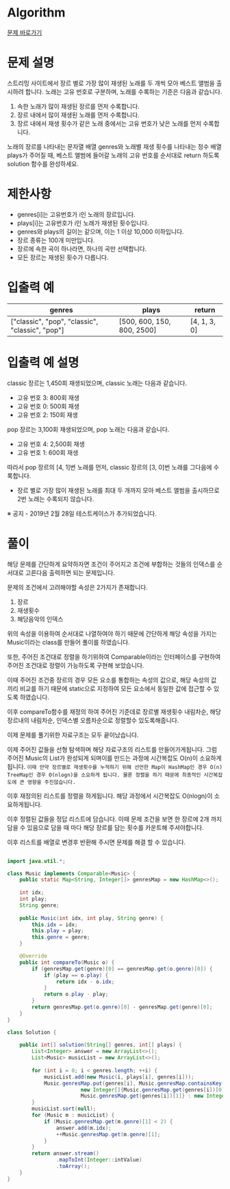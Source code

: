 # Algorithm
[문제 바로가기](https://school.programmers.co.kr/learn/courses/30/lessons/42579)
# 문제 설명

스트리밍 사이트에서 장르 별로 가장 많이 재생된 노래를 두 개씩 모아 베스트 앨범을 출시하려 합니다. 노래는 고유 번호로 구분하며, 노래를 수록하는 기준은 다음과 같습니다.

1. 속한 노래가 많이 재생된 장르를 먼저 수록합니다.
2. 장르 내에서 많이 재생된 노래를 먼저 수록합니다.
3. 장르 내에서 재생 횟수가 같은 노래 중에서는 고유 번호가 낮은 노래를 먼저 수록합니다.

노래의 장르를 나타내는 문자열 배열 genres와 노래별 재생 횟수를 나타내는 정수 배열 plays가 주어질 때, 베스트 앨범에 들어갈 노래의 고유 번호를 순서대로 return 하도록 solution 함수를 완성하세요.

# 제한사항

- genres[i]는 고유번호가 i인 노래의 장르입니다.
- plays[i]는 고유번호가 i인 노래가 재생된 횟수입니다.
- genres와 plays의 길이는 같으며, 이는 1 이상 10,000 이하입니다.
- 장르 종류는 100개 미만입니다.
- 장르에 속한 곡이 하나라면, 하나의 곡만 선택합니다.
- 모든 장르는 재생된 횟수가 다릅니다.

# 입출력 예

|genres|plays|return|
|---|---|---|
|["classic", "pop", "classic", "classic", "pop"]|[500, 600, 150, 800, 2500]|[4, 1, 3, 0]|

# 입출력 예 설명

classic 장르는 1,450회 재생되었으며, classic 노래는 다음과 같습니다.

- 고유 번호 3: 800회 재생
- 고유 번호 0: 500회 재생
- 고유 번호 2: 150회 재생

pop 장르는 3,100회 재생되었으며, pop 노래는 다음과 같습니다.

- 고유 번호 4: 2,500회 재생
- 고유 번호 1: 600회 재생

따라서 pop 장르의 [4, 1]번 노래를 먼저, classic 장르의 [3, 0]번 노래를 그다음에 수록합니다.

- 장르 별로 가장 많이 재생된 노래를 최대 두 개까지 모아 베스트 앨범을 출시하므로 2번 노래는 수록되지 않습니다.

※ 공지 - 2019년 2월 28일 테스트케이스가 추가되었습니다.

# 풀이

해당 문제를 간단하게 요약하자면 조건이 주어지고 조건에 부합하는 것들의 인덱스를 순서대로 고른다음 출력하면 되는 문제입니다.

문제의 조건에서 고려해야할 속성은 2가지가 존재합니다.
1. 장르
2. 재생횟수
3. 해당음악의 인덱스

위의 속성을 이용하여 순서대로 나열하여야 하기 때문에 간단하게 해당 속성을 가지는 Music이라는 class를 만들어 풀이를 하였습니다.

또한, 주어진 조건대로 정렬을 하기위하여 Comparable이라는 인터페이스를 구현하여 주어진 조건대로 정렬이 가능하도록 구현해 보았습니다.

이때 주어진 조건중 장르의 경우 모든 요소를 통합하는 속성의 값으로, 해당 속성의 값 끼리 비교를 하기 때문에 static으로 지정하여 모든 요소에서 동일한 값에 접근할 수 있도록 하였습니다.

이후 compareTo함수를 재정의 하여 주어진 기준데로 장르별 재생횟수 내림차순, 해당 장르내의 내림차순, 인덱스별 오름차순으로 정렬할수 있도록해줍니다.

이제 문제를 풀기위한 자료구조는 모두 끝이났습니다.

이제 주어진 값들을 선형 탐색하며 해당 자료구조의 리스트를 만들어가게됩니다.
그럼 주어진 Music의 List가 완성되게 되며이를 만드는 과정에 시간복잡도 O(n)이 소요하게 됩니다.
`이때 만약 장르별로 재생횟수를 누적하기 위해 선언한 Map이 HashMap인 경우 O(n) TreeMap인 경우 O(nlogn)을 소요하게 됩니다. 물론 정렬을 하기 때문에 최종적인 시간복잡도에 큰 영향을 주진않습니다.`

이후 재정의된 리스트를 정렬을 하게됩니다.
해당 과정에서 시간복잡도 O(nlogn)이 소요하게됩니다.

이후 정렬된 값들을 정답 리스트에 담습니다.
이때 문제 조건을 보면 한 장르에 2개 까지 담을 수 있음으로 담을 때 마다 해당 장르를 담는 횟수를 카운트해 주셔야합니다.

이후 리스트를 배열로 변경후 반환해 주시면 문제를 해결 할 수 있습니다.


```java

import java.util.*;

class Music implements Comparable<Music> {
    public static Map<String, Integer[]> genresMap = new HashMap<>();
    
    int idx;
    int play;
    String genre;
    
    public Music(int idx, int play, String genre) {
        this.idx = idx;
        this.play = play;
        this.genre = genre;
    }

	@Override
    public int compareTo(Music o) {
        if (genresMap.get(genre)[0] == genresMap.get(o.genre)[0]) {
            if (play == o.play) {
                return idx - o.idx;
            }
            return o.play - play;
        }
        return genresMap.get(o.genre)[0] - genresMap.get(genre)[0];
    }
}

class Solution {
    
    public int[] solution(String[] genres, int[] plays) {
        List<Integer> answer = new ArrayList<>();
        List<Music> musicList = new ArrayList<>();
        
        for (int i = 0; i < genres.length; ++i) {
            musicList.add(new Music(i, plays[i], genres[i]));
            Music.genresMap.put(genres[i], Music.genresMap.containsKey(genres[i]) ? 
                        new Integer[]{Music.genresMap.get(genres[i])[0] + plays[i], 
                        Music.genresMap.get(genres[i])[1]} : new Integer[]{plays[i], 0});
        }
        musicList.sort(null);
        for (Music m : musicList) {
            if (Music.genresMap.get(m.genre)[1] < 2) {
                answer.add(m.idx);
                ++Music.genresMap.get(m.genre)[1];
            }
        }
        return answer.stream()
                .mapToInt(Integer::intValue)
                .toArray();
    }
}

```